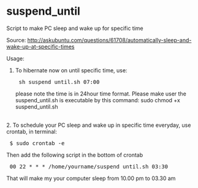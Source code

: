 suspend_until
=============

Script to make PC sleep and wake up for specific time

Source:
http://askubuntu.com/questions/61708/automatically-sleep-and-wake-up-at-specific-times

Usage:
<br/>
1. To hibernate now on until specific time, use: 
    <pre> sh suspend_until.sh 07:00 </pre>
    please note the time is in 24hour time format. Please make user the suspend_until.sh is executable by this command: sudo chmod +x suspend_until.sh
<br/>
2. To schedule your PC sleep and wake up in specific time everyday, use crontab, in terminal: 
    <pre> $ sudo crontab -e </pre>
		Then add the following script in the bottom of crontab
		<pre> 00 22 * * * /home/yourname/suspend_until.sh 03:30 </pre>
		That will make my your computer sleep from 10.00 pm to 03.30 am
